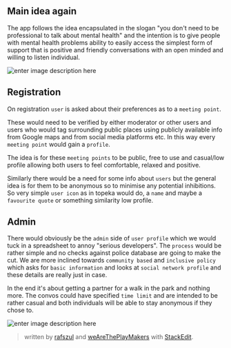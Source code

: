 
## Main idea again

The app follows the idea encapsulated in the slogan "you don't need to be professional to talk about mental health" and the intention is to give people with mental health problems ability to easily access the simplest form of support that is positive and friendly conversations with an open minded and willing to listen individual.

![enter image description here](http://www.time-to-change.org.uk/sites/default/files/TTC_October_Carousel_Tim.png)

## Registration

On registration `user` is asked about their preferences as to a `meeting point`.

These would need to be verified by either moderator or other users and users who would tag surrounding public places using publicly available info from Google maps and from social media platforms etc. In this way every `meeting point` would gain a `profile`.

The idea is for these `meeting points` to be public, free to use and casual/low profile allowing both users to feel comfortable, relaxed and positive.

Similarly there would be a need for some info about `users` but the general idea is for them to be anonymous so to minimise any potential inhibitions. So very simple `user icon` as in topeka would do, a `name` and maybe a `favourite quote` or something similarity low profile.

## Admin

There would obviously be the `admin` side of `user profile` which we would tuck in a spreadsheet to annoy "serious developers". The `process` would be rather simple and no checks against police database are going to make the cut. We are more inclined towards `community based` and `inclusive policy` which asks for `basic information` and looks at `social network profile` and these details are really just in case.

In the end it's about getting a partner for a walk in the park and nothing more. The convos could have specified `time limit` and are intended to be rather casual and both individuals will be able to stay anonymous if they chose to.

![enter image description here](http://www.time-to-change.org.uk/sites/default/files/TTC_October_Carousel_Roxanne.png)

> written by [rafszul](https://github.com/rafszul) and [weAreThePlayMakers](http://wearetheplaymakers.com/) with [StackEdit](https://stackedit.io/).
